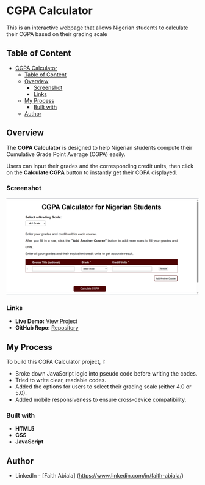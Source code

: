 # CGPA Calculator

This is an interactive
webpage that allows
Nigerian students to calculate their CGPA based on their grading scale

## Table of Content

- [CGPA Calculator](#cgpa-calculator)
  - [Table of Content](#table-of-content)
  - [Overview](#overview)
    - [Screenshot](#screenshot)
    - [Links](#links)
  - [My Process](#my-process)
    - [Built with](#built-with)
  - [Author](#author)

## Overview

The **CGPA Calculator** is designed to help Nigerian students compute their Cumulative Grade Point Average (CGPA) easily.

Users can input their grades and the corresponding credit units, then click on the **Calculate CGPA** button to instantly get their CGPA displayed.

### Screenshot

![CGPA Calculator Screenshot](/images/screenshot.png)

### Links

- **Live Demo:** [View Project](#)
- **GitHub Repo:** [Repository](#)

## My Process

To build this CGPA Calculator project, I:

- Broke down JavaScript logic into pseudo code before writing the codes.
- Tried to write clear, readable codes.
- Added the options for users to select their grading scale (either 4.0 or 5.0).
- Added mobile responsiveness to ensure cross-device compatibility.

### Built with

- **HTML5**
- **CSS**
- **JavaScript**

## Author

- LinkedIn - [Faith Abiala] (https://www.linkedin.com/in/faith-abiala/)
